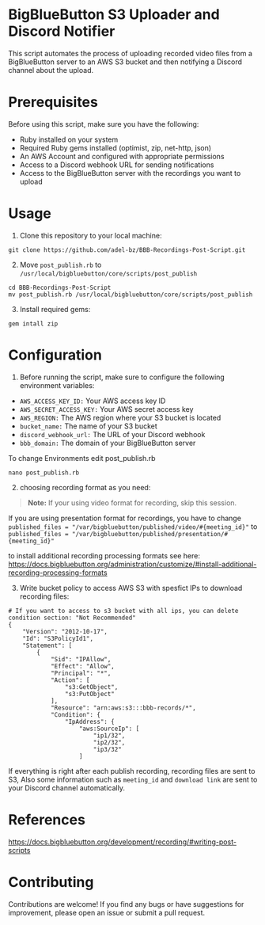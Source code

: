 # BigBlueButton S3 Uploader and Discord Notifier
This script automates the process of uploading recorded video files from a BigBlueButton server to an AWS S3 bucket and then notifying a Discord channel about the upload.

# Prerequisites
Before using this script, make sure you have the following:

- Ruby installed on your system
- Required Ruby gems installed (optimist, zip, net-http, json)
- An AWS Account and configured with appropriate permissions
- Access to a Discord webhook URL for sending notifications
- Access to the BigBlueButton server with the recordings you want to upload

# Usage

1. Clone this repository to your local machine:

```
git clone https://github.com/adel-bz/BBB-Recordings-Post-Script.git
```

2. Move `post_publish.rb` to `/usr/local/bigbluebutton/core/scripts/post_publish`

```
cd BBB-Recordings-Post-Script
mv post_publish.rb /usr/local/bigbluebutton/core/scripts/post_publish
```

3. Install required gems:

```
gem intall zip 
```

# Configuration
1. Before running the script, make sure to configure the following environment variables:

- `AWS_ACCESS_KEY_ID:` Your AWS access key ID
- `AWS_SECRET_ACCESS_KEY:` Your AWS secret access key
- `AWS_REGION:` The AWS region where your S3 bucket is located
- `bucket_name:` The name of your S3 bucket
- `discord_webhook_url:` The URL of your Discord webhook
- `bbb_domain:` The domain of your BigBlueButton server

To change Environments edit post_publish.rb
```
nano post_publish.rb
```

2. choosing recording format as you need:
> **Note:**
> If your using video format for recording, skip this session.

If you are using presentation format for recordings, you have to change ` published_files = "/var/bigbluebutton/published/video/#{meeting_id}"` to `published_files = "/var/bigbluebutton/published/presentation/#{meeting_id}"`

to install additional recording processing formats see here:
https://docs.bigbluebutton.org/administration/customize/#install-additional-recording-processing-formats

3. Write bucket policy to access AWS S3 with spesfict IPs to download recording files:
```
# If you want to access to s3 bucket with all ips, you can delete condition section: "Not Recommended"
{
    "Version": "2012-10-17",
    "Id": "S3PolicyId1",
    "Statement": [
        {
            "Sid": "IPAllow",
            "Effect": "Allow",
            "Principal": "*",
            "Action": [
                "s3:GetObject",
                "s3:PutObject"
            ],
            "Resource": "arn:aws:s3:::bbb-records/*",
            "Condition": {
                "IpAddress": {
                    "aws:SourceIp": [
                        "ip1/32",
                        "ip2/32",
                        "ip3/32" 
                    ]
```


If everything is right after each publish recording, recording files are sent to S3, Also some information such as `meeting_id` and `download link` are sent to your Discord channel automatically.


# References

https://docs.bigbluebutton.org/development/recording/#writing-post-scripts


# Contributing

Contributions are welcome! If you find any bugs or have suggestions for improvement, please open an issue or submit a pull request.